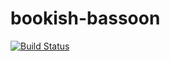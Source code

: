 # bookish-bassoon
[![Build Status](https://travis-ci.org/8904482776rach/bookish-bassoon.svg?branch=master)](https://travis-ci.org/8904482776rach/bookish-bassoon)
